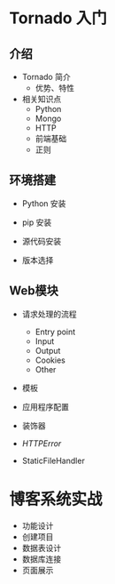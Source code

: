 # Tornado 入门

## 介绍

* Tornado 简介
    - 优势、特性
* 相关知识点
    - Python
    - Mongo
    - HTTP
    - 前端基础
    - 正则

## 环境搭建

* Python 安装

* pip 安装
* 源代码安装
* 版本选择


## Web模块

* 请求处理的流程

    - Entry point
    - Input
    - Output
    - Cookies
    - Other

* 模板
* 应用程序配置
* 装饰器
* *HTTPError*
* StaticFileHandler

# 博客系统实战

* 功能设计
* 创建项目
* 数据表设计
* 数据库连接
* 页面展示

